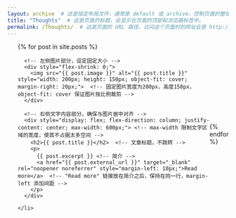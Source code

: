 ```yaml
---
layout: archive  # 这是指定布局文件，通常是 default 或 archive，控制页面的整体外观和结构。
title: "Thoughts"  # 这是页面的标题，会显示在页面的顶部和浏览器标签中。
permalink: /Thoughts/  # 这是页面的 URL 路径，访问这个页面时的网址会是 http://your-site/Thoughts/
---
```



<ul>
  {% for post in site.posts %}
    <li style="list-style-type: none; margin-bottom: 40px; display: flex; align-items: center;">  <!-- align-items: center 保证图片和文字垂直居中对齐 -->

      <!-- 左侧图片部分，设定固定大小 -->
      <div style="flex-shrink: 0;">
        <img src="{{ post.image }}" alt="{{ post.title }}" style="width: 200px; height: 150px; object-fit: cover; margin-right: 20px;">  <!-- 固定图片宽度为200px，高度150px，object-fit: cover 保证图片按比例裁剪 -->
      </div>

      <!-- 右侧文字内容部分，确保与图片居中对齐 -->
      <div style="display: flex; flex-direction: column; justify-content: center; max-width: 600px;"> <!-- max-width 限制文字区域的宽度，使其不占据太多空间 -->
        <h2>{{ post.title }}</h2>  <!-- 文章标题，不跳转 -->
        <p>
          {{ post.excerpt }} <!-- 简介 -->
          <a href="{{ post.external_url }}" target="_blank" rel="noopener noreferrer" style="margin-left: 10px;">Read more</a>  <!-- "Read more" 链接放在简介之后，保持在同一行，margin-left 添加间距 -->
        </p>
      </div>

    </li>
  {% endfor %}
</ul>
